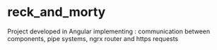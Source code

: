 # reck_and_morty
Project developed in Angular implementing : communication between components, pipe systems, ngrx router and https requests
